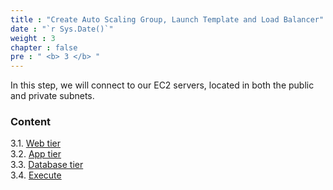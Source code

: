 ```yaml
---
title : "Create Auto Scaling Group, Launch Template and Load Balancer"
date : "`r Sys.Date()`"
weight : 3
chapter : false
pre : " <b> 3 </b> "
---
```


In this step, we will connect to our EC2 servers, located in both the public and private subnets.

### Content
3.1. [Web tier](3.1-Web-tier/) \
3.2. [App tier](3.2-App-tier/) \
3.3. [Database tier](3.3-DB-tier/) \
3.4. [Execute](3.4-Execute/)